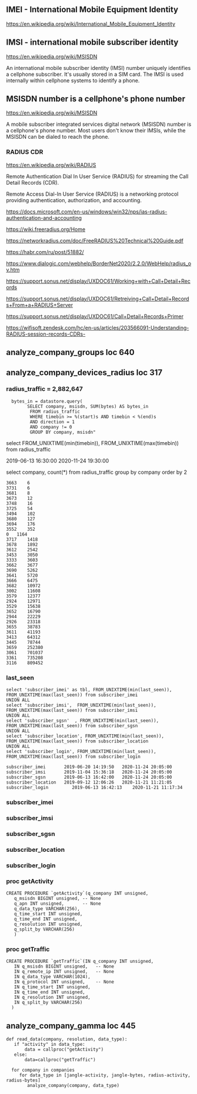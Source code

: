 
## IMEI - International Mobile Equipment Identity
https://en.wikipedia.org/wiki/International_Mobile_Equipment_Identity

## IMSI - international mobile subscriber identity 
https://en.wikipedia.org/wiki/MSISDN

An international mobile subscriber identity (IMSI) number uniquely identifies a cellphone subscriber. It's usually stored in a SIM card. 
The IMSI is used internally within cellphone systems to identify a phone.

## MSISDN  number is a cellphone's phone number
https://en.wikipedia.org/wiki/MSISDN

A mobile subscriber integrated services digital network (MSISDN) number is a cellphone's phone number. 
Most users don't know their IMSIs, while the MSISDN can be dialed to reach the phone.

### RADIUS CDR

https://en.wikipedia.org/wiki/RADIUS

Remote Authentication Dial In User Service (RADIUS) for streaming the Call Detail Records (CDR).

Remote Access Dial-In User Service (RADIUS) is a networking protocol providing authentication, authorization, and accounting. 

https://docs.microsoft.com/en-us/windows/win32/nps/ias-radius-authentication-and-accounting

https://wiki.freeradius.org/Home

https://networkradius.com/doc/FreeRADIUS%20Technical%20Guide.pdf

https://habr.com/ru/post/51882/

https://www.dialogic.com/webhelp/BorderNet2020/2.2.0/WebHelp/radius_ov.htm

https://support.sonus.net/display/UXDOC61/Working+with+Call+Detail+Records

https://support.sonus.net/display/UXDOC61/Retreiving+Call+Detail+Records+From+a+RADIUS+Server

https://support.sonus.net/display/UXDOC61/Call+Detail+Records+Primer

https://wifisoft.zendesk.com/hc/en-us/articles/203566091-Understanding-RADIUS-session-records-CDRs-


## analyze_company_groups loc  640


## analyze_company_devices_radius loc 317

### radius_traffic = 2,882,647

```
  bytes_in = datastore.query(
        SELECT company, msisdn, SUM(bytes) AS bytes_in 
         FROM radius_traffic  
         WHERE timebin >= %(start)s AND timebin < %(end)s 
         AND direction = 1 
         AND company != 0 
         GROUP BY company, msisdn"
```        

select FROM_UNIXTIME(min(timebin)), FROM_UNIXTIME(max(timebin)) from radius_traffic 

2019-06-13 16:30:00	   2020-11-24 19:30:00

select company, count(*) from radius_traffic group by company order by 2

```
3663	6
3731	6
3681	8
3673	12
3748	16
3725	54
3494	102
3680	127
3694	176
3552	352
0	1164
3717	1418
3678	1892
3612	2542
3453	3050
3333	3603
3662	3677
3690	5262
3641	5720
3666	6475
3682	10972
3002	11608
3579	12377
2924	12971
3529	15638
3652	16790
2944	22229
2926	23318
3655	38783
3611	41193
3413	64312
3445	78744
3659	252380
3061	701037
3361	735208
3116	809452
```

### last_seen
```
select 'subscriber_imei' as tbl, FROM_UNIXTIME(min(last_seen)), FROM_UNIXTIME(max(last_seen)) from subscriber_imei 
UNION ALL
select 'subscriber_imsi',  FROM_UNIXTIME(min(last_seen)), FROM_UNIXTIME(max(last_seen)) from subscriber_imsi 
UNION ALL
select 'subscriber_sgsn'  , FROM_UNIXTIME(min(last_seen)), FROM_UNIXTIME(max(last_seen)) from subscriber_sgsn 
UNION ALL
select 'subscriber_location', FROM_UNIXTIME(min(last_seen)), FROM_UNIXTIME(max(last_seen)) from subscriber_location
UNION ALL
select 'subscriber_login', FROM_UNIXTIME(min(last_seen)), FROM_UNIXTIME(max(last_seen)) from subscriber_login

subscriber_imei	      2019-06-20 14:19:50	2020-11-24 20:05:00
subscriber_imsi	      2019-11-04 15:36:18	2020-11-24 20:05:00
subscriber_sgsn	      2019-06-13 16:42:00	2020-11-24 20:05:00
subscriber_location	  2019-09-12 12:06:26	2020-11-21 11:21:05
subscriber_login	     2019-06-13 16:42:13	2020-11-21 11:17:34
```

### subscriber_imei
 


### subscriber_imsi

### subscriber_sgsn

### subscriber_location

### subscriber_login



### proc getActivity
```
CREATE PROCEDURE `getActivity`(q_company INT unsigned, 
   q_msisdn BIGINT unsigned, -- None
   q_apn INT unsigned,       -- None  
   q_data_type VARCHAR(256), 
   q_time_start INT unsigned, 
   q_time_end INT unsigned, 
   q_resolution INT unsigned, 
   q_split_by VARCHAR(256) 
   )
```
### proc getTraffic
```
CREATE PROCEDURE `getTraffic`(IN q_company INT unsigned,
   IN q_msisdn BIGINT unsigned,   -- None
   IN q_remote_ip INT unsigned,   -- None
   IN q_data_type VARCHAR(1024), 
   IN q_protocol INT unsigned,    -- None
   IN q_time_start INT unsigned, 
   IN q_time_end INT unsigned, 
   IN q_resolution INT unsigned, 
   IN q_split_by VARCHAR(256) 
  )
```  




## analyze_company_gamma loc 445
```
def read_data(company, resolution, data_type):
   if "activity" in data_type:
       data = callproc("getActivity")
   else:    
       data=callproc("getTraffic")

  for company in companies
     for data_type in [jangle-activity, jangle-bytes, radius-activity, radius-bytes]
        analyze_company(company, data_type)
```


